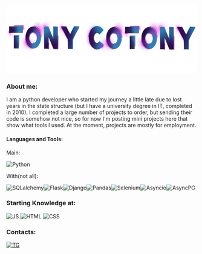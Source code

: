 <a href="https://t.me/TonyCotony" target="_blank">
<img src='https://github.com/TonyCotony/TonyCotony/blob/main/assets/header.png' alt='TonyCotony' height='180'/>
</a>

### About me:

I am a python developer who started my journey a little late due to lost years in the state structure (but I have a university degree in IT, completed in 2010). I completed a large number of projects to order, but sending their code is somehow not nice, so for now I'm posting mini projects here that show what tools I used. At the moment, projects are mostly for employment.

#### Languages and Tools:

Main:

![Python](https://img.shields.io/badge/-Python-636363?style=for-the-badge&logo=python&logoColor=3DCCF0)

With(not all):

![SQLalchemy](https://img.shields.io/badge/-SQLalchemy-636363?style=for-the-badge)![Flask](https://img.shields.io/badge/-Flask-636363?style=for-the-badge&logo=Flask&logoColor=3DCCF0)![Django](https://img.shields.io/badge/-Django-636363?style=for-the-badge&logo=Django&logoColor=3DCCF0)![Pandas](https://img.shields.io/badge/-Pandas-636363?style=for-the-badge&logo=Pandas&logoColor=3DCCF0)![Selenium](https://img.shields.io/badge/-Selenium-636363?style=for-the-badge&logo=Selenium&logoColor=3DCCF0)![Asyncio](https://img.shields.io/badge/-Asyncio-636363?style=for-the-badge)![AsyncPG](https://img.shields.io/badge/-AsyncPG-636363?style=for-the-badge)

### Starting Knowledge at:

![JS](https://img.shields.io/badge/-JavaScript-636363?style=for-the-badge&logo=JavaScript&logoColor=FAE100)
![HTML](https://img.shields.io/badge/-HTML-636363?style=for-the-badge)
![CSS](https://img.shields.io/badge/-CSS-636363?style=for-the-badge)

### Contacts:

[![TG](https://img.shields.io/badge/-MyTelegram-636363?style=for-the-badge&logo=telegram&logoColor=3DCCF0)](https://t.me/TonyCotony)
